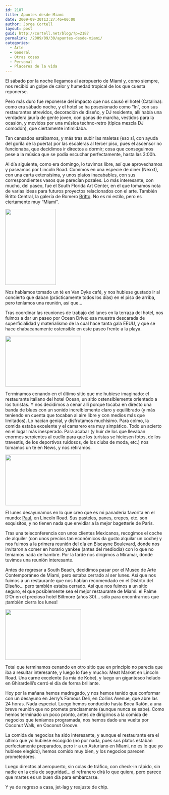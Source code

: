 ```yaml
---
id: 2187
title: Apuntes desde Miami
date: 2009-09-30T13:27:46+00:00
author: Jorge Cortell
layout: post
guid: http://cortell.net/blog/?p=2187
permalink: /2009/09/30/apuntes-desde-miami/
categories:
  - Arte
  - General
  - Otras cosas
  - Personal
  - Placeres de la vida
---
```

El sábado por la noche llegamos al aeropuerto de Miami y, como siempre, nos recibió un golpe de calor y humedad tropical de los que cuesta reponerse.

Pero más duro fue reponerse del impacto que nos causó el hotel (Catalina): como era sábado noche, y el hotel se ha posesionado como &#8220;In&#8221;, con sus restaurantes atrevidos, decoración de diseño, y DJ residente, allí había una verdadera jauría de gente joven, con ganas de marcha, vestidos para la ocasión, y movidos por una música techno-retro (típica mezcla DJ comodón), que ciertamente intimidaba.

Tan cansados estábamos, y más tras subir las maletas (eso sí, con ayuda del gorila de la puerta) por las escaleras al tercer piso, pues el ascensor no funcionaba, que decidimos ir directos a dormir; cosa que conseguimos pese a la música que se podía escuchar perfectamente, hasta las 3:00h.

Al día siguiente, como era domingo, lo tuvimos libre, así que aprovechamos y paseamos por Lincoln Road. Comimos en una especie de diner (Nexxt), con una carta extensísima, y unos platos inacabables, con sus correspondientes vasos que parecían pozales. Lo más interesante, con mucho, del paseo, fue el South Florida Art Center, en el que tomamos nota de varias ideas para futuros proyectos relacionados con el arte. También Britto Central, la galería de Romero <a title="http://britto.com/" href="http://britto.com/" target="_blank">Britto</a>. No es mi estilo, pero es ciertamente muy &#8220;Miami&#8221;.

<img class="aligncenter" title="Van Dyke, Lincoln Road" src="http://farm3.static.flickr.com/2613/3968967520_c63a305c6e_m.jpg" alt="" width="160" height="240" />

Nos habíamos tomado un té en Van Dyke café, y nos hubiese gustado ir al concierto que daban (prácticamente todos los días) en el piso de arriba, pero teníamos una reunión, así que&#8230;

Tras coordinar las reuniones de trabajo del lunes en la terraza del hotel, nos fuimos a dar un paseo por Ocean Drive: esa muestra descarada de superficialidad y materialismo de la cual hace tanta gala EEUU, y que se hace chabacanamente ostensible en este paseo frente a la playa.

<img class="aligncenter" title="concierto en Ocean Drive" src="http://farm4.static.flickr.com/3445/3968192471_9e7faf4e8d_m.jpg" alt="" width="240" height="160" />

Terminamos cenando en el último sitio que me hubiese imaginado: el restaurante italiano del hotel Ocean, un sitio ostensiblemente orientado a los turistas. Y nos decidimos a cenar allí porque tocaba en directo una banda de blues con un sonido increíblemente claro y equilibrado (y más teniendo en cuenta que tocaban al aire libre y con medios más que limitados). Lo hacían genial, y disfrutamos muchísimo. Para colmo, la comida estaba excelente y el camarero era muy simpático. Todo un acierto en el lugar más inesperado. Para acabar (y huir de los que llevaban enormes serpientes al cuello para que los turistas se hiciesen fotos, de los travestis, de los deportivos ruidosos, de los clubs de moda, etc.) nos tomamos un te en News, y nos retiramos.

<img class="aligncenter" title="OCean Drive, Miami Beach" src="http://farm4.static.flickr.com/3532/3968967154_54bcd3263c_m.jpg" alt="" width="240" height="160" />

El lunes desayunamos en lo que creo que es mi panadería favorita en el mundo: <a title="http://www.paulusa.com/" href="http://www.paulusa.com/" target="_blank">Paul</a>, en Lincoln Road. Sus pasteles, panes, crepes, etc. son exquisitos, y no tienen nada que envidiar a la mejor bagetterie de Paris.

Tras una teleconferencia con unos clientes Mexicanos, recogimos el coche de alquiler (con unos precios tan económicos da gusto alquilar un coche) y nos fuimos a la primera reunión del día en Biscayne Boulevard, donde nos invitaron a comer en horario yankee (antes del mediodía) con lo que no teníamos nada de hambre. Por la tarde nos dirigimos a Miramar, donde tuvimos una reunión interesante.

Antes de regresar a South Beach, decidimos pasar por el Museo de Arte Contemporáneo de Miami, pero estaba cerrado al ser lunes. Así que nos fuimos a un restaurante que nos habían recomendado en el Distrito del Diseño… pero también estaba cerrado. Así que nos fuimos a un sitio seguro, el que posiblemente sea el mejor restaurante de Miami: el Palme D&#8217;Or en el precioso hotel Biltmore (años 30)… sólo para encontrarnos que ¡también cierra los lunes!

<img class="aligncenter" title="Biltmore Hotel, Miami" src="http://farm4.static.flickr.com/3482/3968967308_ea80161b89_m.jpg" alt="" width="240" height="160" />

Total que terminamos cenando en otro sitio que en principio no parecía que iba a resultar interesante, y luego lo fue y mucho: Meat Market en Lincoln Road. Una carne excelente (la mía de Kobe), y luego un gigantesco helado en Ghirardelli&#8217;s cerró el día de forma brillante.

Hoy por la mañana hemos madrugado, y nos hemos tenido que conformar con un desayuno en Jerry&#8217;s Famous Deli, en Collins Avenue, que abre las 24 horas. Nada especial. Luego hemos conducido hasta Boca Ratón, a una breve reunión que no promete precisamente (aunque nunca se sabe). Como hemos terminado un poco pronto, antes de dirigirnos a la comida de negocios que teníamos programada, nos hemos dado una vuelta por Coconut Walk, en Coconut Groove.

La comida de negocios ha sido interesante, y aunque el restaurante era el último que yo hubiese escogido (no por nada, pues sus platos estaban perfectamente preparados, pero ir a un Asturiano en Miami, no es lo que yo hubiese elegido), hemos comido muy bien, y los negocios parecen prometedores.

Luego directos al aeropuerto, sin colas de tráfico, con check-in rápido, sin nadie en la cola de seguridad… el refranero dirá lo que quiera, pero parece que martes es un buen día para embarcarse.

Y ya de regreso a casa, jet-lag y reajuste de chip.